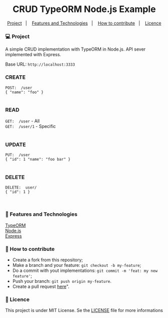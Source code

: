 <h1 align="center">
    CRUD TypeORM Node.js Example
</h1>

<p align="center">
  <a href="#-projeto">Project</a>&nbsp;&nbsp;&nbsp;|&nbsp;&nbsp;&nbsp;
  <a href="#-features-e-tecnologias">Features and Technologies</a>&nbsp;&nbsp;&nbsp;|&nbsp;&nbsp;&nbsp;
  <a href="#-como-contribuir">How to contribute</a>&nbsp;&nbsp;&nbsp;|&nbsp;&nbsp;&nbsp;
  <a href="#-licença">Licence</a>
</p>

### 💻 Project

A simple CRUD implementation with TypeORM in Node.js. API sever implemented with Express.
<br>

Base URL: `http://localhost:3333`


### CREATE

`POST:  /user`<br>
`{ "name": "foo" }`
<br><br>

### READ <br>
`GET:  /user` - All<br>
`GET:  /user/1` - Specific
<br><br>

### UPDATE
`PUT:  /user`<br>
`{ "id": 1 "name": "foo bar" } `
<br><br>

### DELETE
`DELETE:  user/`<br>
`{ "id": 1 } `

<br>


### 🚀 Features and Technologies

[TypeORM](https://typeorm.io/)
<br>
[Node.js](https://nodejs.org/en/docs/)
<br>
[Express](https://expressjs.com)

### 🤔 How to contribute

- Create a fork from this repository;
- Make a branch and your feature: `git checkout -b my-feature`;
- Do a commit with yout implementations: `git commit -m 'feat: my new feature'`;
- Push your branch: `git push origin my-feature`.
- Create a pull request [here](https://github.com/SidiBecker/typeorm-nodejs-crud/pulls)".

### 📝 Licence

This project is under MIT License. Se the [LICENSE](LICENSE) file for more informations
